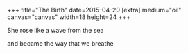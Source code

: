 +++
title="The Birth"
date=2015-04-20
[extra]
medium="oil"
canvas="canvas"
width=18
height=24
+++

She rose like a wave from the sea

and became the way that we breathe
